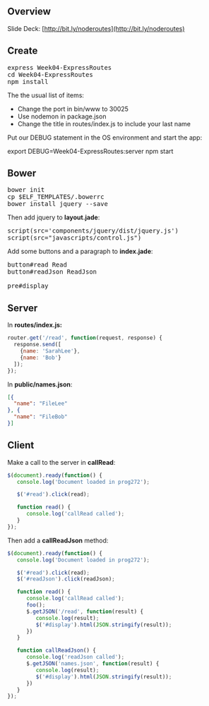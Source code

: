 ## Overview

Slide Deck: [http://bit.ly/noderoutes](http://bit.ly/noderoutes)


## Create

<pre>
express Week04-ExpressRoutes
cd Week04-ExpressRoutes
npm install
</pre>

The the usual list of items:

- Change the port in bin/www to 30025
- Use nodemon in package.json
- Change the title in routes/index.js to include your last name

Put our DEBUG statement in the OS environment and start the app:

</pre>
export DEBUG=Week04-ExpressRoutes:server
npm start
</pre>

## Bower

<pre>
bower init
cp $ELF_TEMPLATES/.bowerrc
bower install jquery --save
</pre>

Then add jquery to **layout.jade**:

<pre>
script(src='components/jquery/dist/jquery.js')
script(src="javascripts/control.js")
</pre>

Add some buttons and a paragraph to **index.jade**:

<pre>
button#read Read
button#readJson ReadJson

pre#display
</pre>

## Server

In **routes/index.js:**

```javascript
router.get('/read', function(request, response) {
  response.send([
    {name: 'SarahLee'},
    {name: 'Bob'}
  ]);
});
```

In **public/names.json**:

```json
[{
  "name": "FileLee"
}, {
  "name": "FileBob"
}]
```

## Client

Make a call to the server in **callRead**:

```javascript
$(document).ready(function() {
   console.log('Document loaded in prog272');

   $('#read').click(read);

   function read() {
      console.log('callRead called');
   }
});
```

Then add a **callReadJson** method:

```javascript
$(document).ready(function() {
   console.log('Document loaded in prog272');

   $('#read').click(read);
   $('#readJson').click(readJson);

   function read() {
      console.log('callRead called');
      foo();
      $.getJSON('/read', function(result) {
         console.log(result);
         $('#display').html(JSON.stringify(result));
      })
   }

   function callReadJson() {
      console.log('readJson called');
      $.getJSON('names.json', function(result) {
         console.log(result);
         $('#display').html(JSON.stringify(result));
      })
   }
});
```
